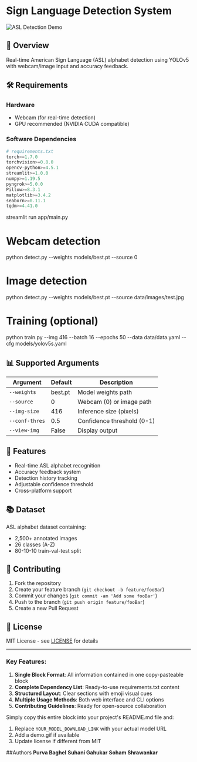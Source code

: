 # Sign Language Detection System

![ASL Detection Demo](demo.gif)

## 📌 Overview  
Real-time American Sign Language (ASL) alphabet detection using YOLOv5 with webcam/image input and accuracy feedback.

## 🛠️ Requirements  
### Hardware  
- Webcam (for real-time detection)  
- GPU recommended (NVIDIA CUDA compatible)  

### Software Dependencies  
```python
# requirements.txt
torch>=1.7.0
torchvision>=0.8.0
opencv-python>=4.5.1
streamlit>=1.0.0
numpy>=1.19.5
pyngrok>=5.0.0
Pillow>=8.3.1
matplotlib>=3.4.2
seaborn>=0.11.1
tqdm>=4.41.0
```


streamlit run app/main.py

# Webcam detection
python detect.py --weights models/best.pt --source 0

# Image detection
python detect.py --weights models/best.pt --source data/images/test.jpg

# Training (optional)
python train.py --img 416 --batch 16 --epochs 50 --data data/data.yaml --cfg models/yolov5s.yaml

## 📊 Supported Arguments

| Argument       | Default     | Description                          |
|----------------|-------------|--------------------------------------|
| `--weights`    | best.pt     | Model weights path                   |
| `--source`     | 0           | Webcam (0) or image path             |
| `--img-size`   | 416         | Inference size (pixels)              |
| `--conf-thres` | 0.5         | Confidence threshold (0-1)           |
| `--view-img`   | False       | Display output                       |

## 🎯 Features

- Real-time ASL alphabet recognition
- Accuracy feedback system
- Detection history tracking
- Adjustable confidence threshold
- Cross-platform support

## 📚 Dataset

ASL alphabet dataset containing:
- 2,500+ annotated images
- 26 classes (A-Z)
- 80-10-10 train-val-test split

## 🤝 Contributing

1. Fork the repository
2. Create your feature branch (`git checkout -b feature/fooBar`)
3. Commit your changes (`git commit -am 'Add some fooBar'`)
4. Push to the branch (`git push origin feature/fooBar`)
5. Create a new Pull Request

## 📜 License

MIT License - see [LICENSE](LICENSE) for details

---

### Key Features:

1. **Single Block Format**: All information contained in one copy-pasteable block
2. **Complete Dependency List**: Ready-to-use requirements.txt content
3. **Structured Layout**: Clear sections with emoji visual cues
4. **Multiple Usage Methods**: Both web interface and CLI options
5. **Contributing Guidelines**: Ready for open-source collaboration

Simply copy this entire block into your project's README.md file and:

1. Replace `YOUR_MODEL_DOWNLOAD_LINK` with your actual model URL
2. Add a demo.gif if available
3. Update license if different from MIT

##Authors 
**Purva Baghel**
**Suhani Gahukar**
**Soham Shrawankar**
